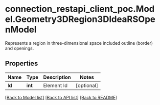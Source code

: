 # connection_restapi_client_poc.Model.Geometry3DRegion3DIdeaRSOpenModel
Represents a region in three-dimensional space included outline (border) and openings.

## Properties

Name | Type | Description | Notes
------------ | ------------- | ------------- | -------------
**Id** | **int** | Element Id | [optional] 

[[Back to Model list]](../README.md#documentation-for-models) [[Back to API list]](../README.md#documentation-for-api-endpoints) [[Back to README]](../README.md)

